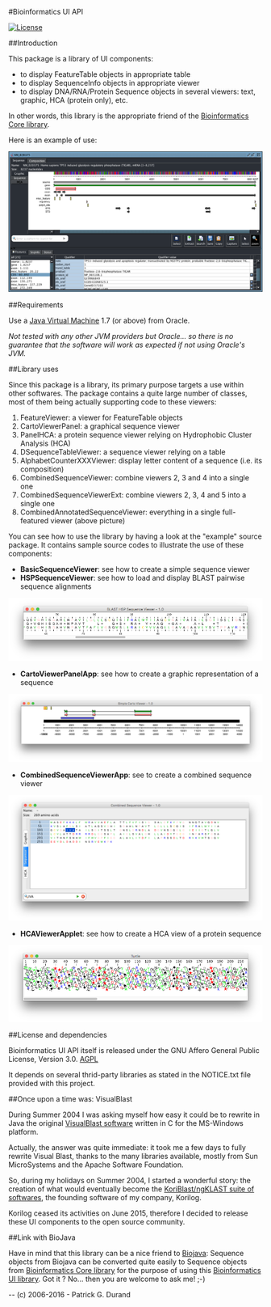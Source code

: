#Bioinformatics UI API

[![License](https://img.shields.io/badge/license-Affero%20GPL%203.0-blue.svg)](https://www.gnu.org/licenses/agpl-3.0.txt)

##Introduction

This package is a library of UI components:

* to display FeatureTable objects in appropriate table 
* to display SequenceInfo objects in appropriate viewer
* to display DNA/RNA/Protein Sequence objects in several viewers: text, graphic, HCA (protein only), etc.

In other words, this library is the appropriate friend of the [Bioinformatics Core library](https://github.com/pgdurand/Bioinformatics-Core-API).

Here is an example of use:

![DNA Sequence Viewer](doc/bioinformatics-ui-viewer.png)

##Requirements

Use a [Java Virtual Machine](http://www.oracle.com/technetwork/java/javase/downloads/index.html) 1.7 (or above) from Oracle. 

*Not tested with any other JVM providers but Oracle... so there is no guarantee that the software will work as expected if not using Oracle's JVM.*

##Library uses

Since this package is a library, its primary purpose targets a use within other softwares. The package contains a quite large number of classes, most of them being actually supporting code to these viewers:

1. FeatureViewer: a viewer for FeatureTable objects
2. CartoViewerPanel: a graphical sequence viewer
3. PanelHCA: a protein sequence viewer relying on Hydrophobic Cluster Analysis (HCA)
4. DSequenceTableViewer: a sequence viewer relying on a table
5. AlphabetCounterXXXViewer: display letter content of a sequence (i.e. its composition)
6. CombinedSequenceViewer: combine viewers 2, 3 and 4 into a single one
7. CombinedSequenceViewerExt: combine viewers 2, 3, 4 and 5 into a single one
8. CombinedAnnotatedSequenceViewer: everything in a single full-featured viewer (above picture)

You can see how to use the library by having a look at the "example" source package. It contains sample source codes to illustrate the use of these components:

* **BasicSequenceViewer**: see how to create a simple sequence viewer
* **HSPSequenceViewer**: see how to load and display BLAST pairwise sequence alignments

![HSP Viewer](doc/HSPSequenceViewer.png)

* **CartoViewerPanelApp**: see how to create a graphic representation of a sequence

![Cartographic Viewer](doc/CartoViewer.png)

* **CombinedSequenceViewerApp**: see to create a combined sequence viewer

![Combined Viewer](doc/CombinedSequenceViewer.png)

* **HCAViewerApplet**: see how to create a HCA view of a protein sequence

![HCA Viewer](doc/HCAView.png)

##License and dependencies

Bioinformatics UI API itself is released under the GNU Affero General Public License, Version 3.0. [AGPL](https://www.gnu.org/licenses/agpl-3.0.txt)

It depends on several thrid-party libraries as stated in the NOTICE.txt file provided with this project.

##Once upon a time was: VisualBlast

During Summer 2004 I was asking myself how easy it could be to rewrite in Java the original [VisualBlast software](http://www.ncbi.nlm.nih.gov/pubmed/9283755) written in C for the MS-Windows platform.

Actually, the answer was quite immediate: it took me a few days to fully rewrite Visual Blast, thanks to the many libraries available, mostly from Sun MicroSystems and the Apache Software Foundation.

So, during my holidays on Summer 2004, I started a wonderful story: the creation of what would eventually become the [KoriBlast/ngKLAST suite of softwares](http://plealog.com/korilog/product-sheets/ngKLAST.pdf), the founding software of my company, Korilog.

Korilog ceased its activities on June 2015, therefore I decided to release these UI components to the open source community. 

##Link with BioJava

Have in mind that this library can be a nice friend to [Biojava](http://biojava.org): Sequence objects from Biojava can be converted quite easily to Sequence objects from [Bioinformatics Core library](https://github.com/pgdurand/Bioinformatics-Core-API) for the purpose of using this [Bioinformatics UI library](https://github.com/pgdurand/Bioinformatics-UI-API). Got it ? No... then you are welcome to ask me! ;-)

--
(c) 2006-2016 - Patrick G. Durand
